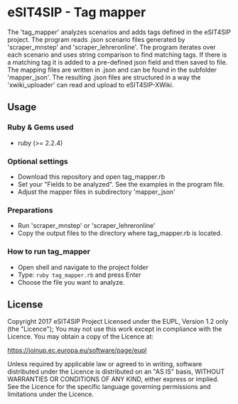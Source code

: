 # eSIT4SIP - Tag mapper
The 'tag_mapper' analyzes scenarios and adds tags defined in the eSIT4SIP project. The program reads .json scenario files generated by 'scraper_mnstep' and 'scraper_lehreronline'. The program iterates over each scenario and uses string comparison to find matching tags. If there is a matching tag it is added to a pre-defined json field and then saved to file. The mapping files are written in .json and can be found in the subfolder 'mapper_json'. The resulting .json files are structured in a way the 'xwiki_uploader' can read and upload to eSIT4SIP-XWiki.

## Usage

### Ruby & Gems used

* ruby (>= 2.2.4)

### Optional settings

* Download this repository and open tag_mapper.rb
* Set your "Fields to be analyzed". See the examples in the program file.
* Adjust the mapper files in subdirectory 'mapper_json'

### Preparations

* Run 'scraper_mnstep' or 'scraper_lehreronline'
* Copy the output files to the directory where tag_mapper.rb is located.

### How to run tag_mapper

* Open shell and navigate to the project folder
* Type: ```ruby tag_mapper.rb``` and press Enter
* Choose the file you want to analyze.

## License
Copyright 2017 eSIT4SIP Project
Licensed under the EUPL, Version 1.2 only (the "Licence");
You may not use this work except in compliance with the Licence.
You may obtain a copy of the Licence at:

https://joinup.ec.europa.eu/software/page/eupl

Unless required by applicable law or agreed to in writing, software distributed under the Licence is distributed on an "AS IS" basis, WITHOUT WARRANTIES OR CONDITIONS OF ANY KIND, either express or implied. See the Licence for the specific language governing permissions and limitations under the Licence.